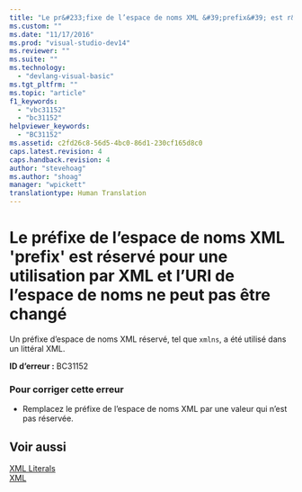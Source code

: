 ```yaml
---
title: "Le pr&#233;fixe de l’espace de noms XML &#39;prefix&#39; est r&#233;serv&#233; pour une utilisation par XML et l’URI de l’espace de noms ne peut pas &#234;tre chang&#233; | Microsoft Docs"
ms.custom: ""
ms.date: "11/17/2016"
ms.prod: "visual-studio-dev14"
ms.reviewer: ""
ms.suite: ""
ms.technology: 
  - "devlang-visual-basic"
ms.tgt_pltfrm: ""
ms.topic: "article"
f1_keywords: 
  - "vbc31152"
  - "bc31152"
helpviewer_keywords: 
  - "BC31152"
ms.assetid: c2fd26c8-56d5-4bc0-86d1-230cf165d8c0
caps.latest.revision: 4
caps.handback.revision: 4
author: "stevehoag"
ms.author: "shoag"
manager: "wpickett"
translationtype: Human Translation
---
```

# Le pr&#233;fixe de l’espace de noms XML &#39;prefix&#39; est r&#233;serv&#233; pour une utilisation par XML et l’URI de l’espace de noms ne peut pas &#234;tre chang&#233;
Un préfixe d’espace de noms XML réservé, tel que `xmlns`, a été utilisé dans un littéral XML.  
  
 **ID d’erreur :** BC31152  
  
### Pour corriger cette erreur  
  
-   Remplacez le préfixe de l’espace de noms XML par une valeur qui n’est pas réservée.  
  
## Voir aussi  
 [XML Literals](../../visual-basic/language-reference/xml-literals/index.md)   
 [XML](../../visual-basic/programming-guide/language-features/xml/index.md)